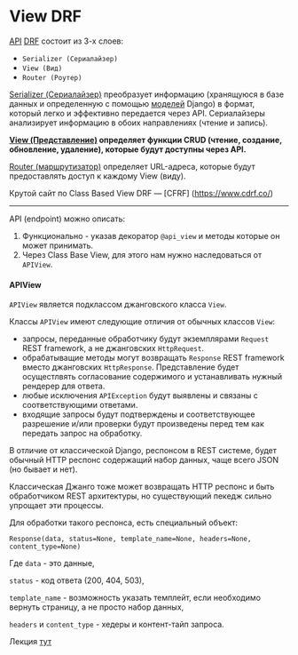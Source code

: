 # View DRF

[API](REST%20API.md) [DRF](DRF.md) состоит из 3-х слоев: 
- `Serializer (Сериалайзер)`
- `View (Вид)` 
- `Router (Роутер)`

[Serializer (Сериалайзер)](DRF-Сериалайзеры.md) преобразует информацию (хранящуюся в базе данных и 
определенную с помощью [моделей](Django-MVT-Model.md) Django) в формат, который легко и эффективно 
передается через API. Сериалайзеры анализирует информацию в обоих направлениях (чтение и запись).

**[View (Представление)](DRF-View.md) определяет функции CRUD (чтение, создание, обновление, удаление), 
которые будут доступны через API.**

[Router (маршрутизатор)](DRF-Router.md) определяет URL-адреса, которые будут предоставлять 
доступ к каждому View (виду). 

Крутой сайт по Class Based View DRF — [CFRF] (https://www.cdrf.co/)

---
API (endpoint) можно описать:
1. Функционально - указав декоратор `@api_view` и методы которые он может принимать.
2. Через Class Base View, для этого нам нужно наследоваться от `APIView`.


#### APIView
`APIView` является подклассом джанговского класса `View`.

Классы `APIView` имеют следующие отличия от обычных классов `View`:
- запросы, переданные обработчику будут экземплярами `Request` REST framework, а не джанговских `HttpRequest`.
- обрабатыващие методы могут возвращать `Response` REST framework вместо джанговских `HttpResponse`. Представление будет осущестлвять согласование содержимого и устанавливать нужный рендерер для ответа.
- любые исключения `APIException` будут выявлены и связаны с соответствующими ответами.
- входящие запросы будут подтверждены и соответствующее разрешение и/или проверки будут произведены перед тем как передать запрос на обработку.

В отличие от классической Django, респонсом в REST системе, будет обычный HTTP респонс содержащий набор данных, чаще всего JSON (но бывает и нет).

Классическая Джанго тоже может возвращать HTTP респонс и быть обработчиком REST архитектуры, но существующий пекедж сильно упрощает эти процессы.

Для обработки такого респонса, есть специальный объект:

`Response(data, status=None, template_name=None, headers=None, content_type=None)`

Где `data` - это данные,

`status` - код ответа (200, 404, 503),

`template_name` - возможность указать темплейт, если необходимо вернуть страницу, а не просто набор данных,

`headers` и `content_type` - хедеры и контент-тайп запроса.



Лекция [тут](https://github.com/PonomaryovVladyslav/PythonCources/blob/master/lesson38.md)



